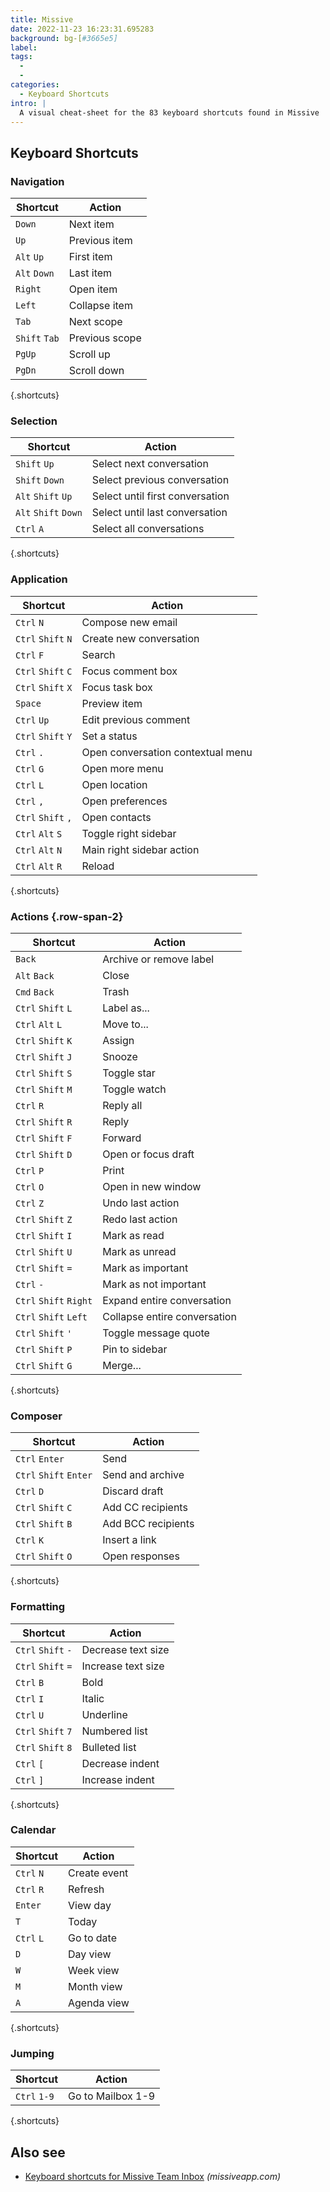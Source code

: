 ```yaml
---
title: Missive
date: 2022-11-23 16:23:31.695283
background: bg-[#3665e5]
label:
tags:
  -
  -
categories:
  - Keyboard Shortcuts
intro: |
  A visual cheat-sheet for the 83 keyboard shortcuts found in Missive
---
```


## Keyboard Shortcuts

### Navigation

| Shortcut      | Action         |
| ------------- | -------------- |
| `Down`        | Next item      |
| `Up`          | Previous item  |
| `Alt` `Up`    | First item     |
| `Alt` `Down`  | Last item      |
| `Right`       | Open item      |
| `Left`        | Collapse item  |
| `Tab`         | Next scope     |
| `Shift` `Tab` | Previous scope |
| `PgUp`        | Scroll up      |
| `PgDn`        | Scroll down    |

{.shortcuts}

### Selection

| Shortcut             | Action                          |
| -------------------- | ------------------------------- |
| `Shift` `Up`         | Select next conversation        |
| `Shift` `Down`       | Select previous conversation    |
| `Alt` `Shift` `Up`   | Select until first conversation |
| `Alt` `Shift` `Down` | Select until last conversation  |
| `Ctrl` `A`           | Select all conversations        |

{.shortcuts}

### Application

| Shortcut           | Action                            |
| ------------------ | --------------------------------- |
| `Ctrl` `N`         | Compose new email                 |
| `Ctrl` `Shift` `N` | Create new conversation           |
| `Ctrl` `F`         | Search                            |
| `Ctrl` `Shift` `C` | Focus comment box                 |
| `Ctrl` `Shift` `X` | Focus task box                    |
| `Space`            | Preview item                      |
| `Ctrl` `Up`        | Edit previous comment             |
| `Ctrl` `Shift` `Y` | Set a status                      |
| `Ctrl` `.`         | Open conversation contextual menu |
| `Ctrl` `G`         | Open more menu                    |
| `Ctrl` `L`         | Open location                     |
| `Ctrl` `,`         | Open preferences                  |
| `Ctrl` `Shift` `,` | Open contacts                     |
| `Ctrl` `Alt` `S`   | Toggle right sidebar              |
| `Ctrl` `Alt` `N`   | Main right sidebar action         |
| `Ctrl` `Alt` `R`   | Reload                            |

{.shortcuts}

### Actions {.row-span-2}

| Shortcut               | Action                       |
| ---------------------- | ---------------------------- |
| `Back`                 | Archive or remove label      |
| `Alt` `Back`           | Close                        |
| `Cmd` `Back`           | Trash                        |
| `Ctrl` `Shift` `L`     | Label as...                  |
| `Ctrl` `Alt` `L`       | Move to...                   |
| `Ctrl` `Shift` `K`     | Assign                       |
| `Ctrl` `Shift` `J`     | Snooze                       |
| `Ctrl` `Shift` `S`     | Toggle star                  |
| `Ctrl` `Shift` `M`     | Toggle watch                 |
| `Ctrl` `R`             | Reply all                    |
| `Ctrl` `Shift` `R`     | Reply                        |
| `Ctrl` `Shift` `F`     | Forward                      |
| `Ctrl` `Shift` `D`     | Open or focus draft          |
| `Ctrl` `P`             | Print                        |
| `Ctrl` `O`             | Open in new window           |
| `Ctrl` `Z`             | Undo last action             |
| `Ctrl` `Shift` `Z`     | Redo last action             |
| `Ctrl` `Shift` `I`     | Mark as read                 |
| `Ctrl` `Shift` `U`     | Mark as unread               |
| `Ctrl` `Shift` `=`     | Mark as important            |
| `Ctrl` `-`             | Mark as not important        |
| `Ctrl` `Shift` `Right` | Expand entire conversation   |
| `Ctrl` `Shift` `Left`  | Collapse entire conversation |
| `Ctrl` `Shift` `'`     | Toggle message quote         |
| `Ctrl` `Shift` `P`     | Pin to sidebar               |
| `Ctrl` `Shift` `G`     | Merge...                     |

{.shortcuts}

### Composer

| Shortcut               | Action             |
| ---------------------- | ------------------ |
| `Ctrl` `Enter`         | Send               |
| `Ctrl` `Shift` `Enter` | Send and archive   |
| `Ctrl` `D`             | Discard draft      |
| `Ctrl` `Shift` `C`     | Add CC recipients  |
| `Ctrl` `Shift` `B`     | Add BCC recipients |
| `Ctrl` `K`             | Insert a link      |
| `Ctrl` `Shift` `O`     | Open responses     |

{.shortcuts}

### Formatting

| Shortcut           | Action             |
| ------------------ | ------------------ |
| `Ctrl` `Shift` `-` | Decrease text size |
| `Ctrl` `Shift` `=` | Increase text size |
| `Ctrl` `B`         | Bold               |
| `Ctrl` `I`         | Italic             |
| `Ctrl` `U`         | Underline          |
| `Ctrl` `Shift` `7` | Numbered list      |
| `Ctrl` `Shift` `8` | Bulleted list      |
| `Ctrl` `[`         | Decrease indent    |
| `Ctrl` `]`         | Increase indent    |

{.shortcuts}

### Calendar

| Shortcut   | Action       |
| ---------- | ------------ |
| `Ctrl` `N` | Create event |
| `Ctrl` `R` | Refresh      |
| `Enter`    | View day     |
| `T`        | Today        |
| `Ctrl` `L` | Go to date   |
| `D`        | Day view     |
| `W`        | Week view    |
| `M`        | Month view   |
| `A`        | Agenda view  |

{.shortcuts}

### Jumping

| Shortcut     | Action            |
| ------------ | ----------------- |
| `Ctrl` `1-9` | Go to Mailbox 1-9 |

{.shortcuts}

## Also see

- [Keyboard shortcuts for Missive Team Inbox](https://missiveapp.com/help/keyboard-shortcuts) _(missiveapp.com)_
